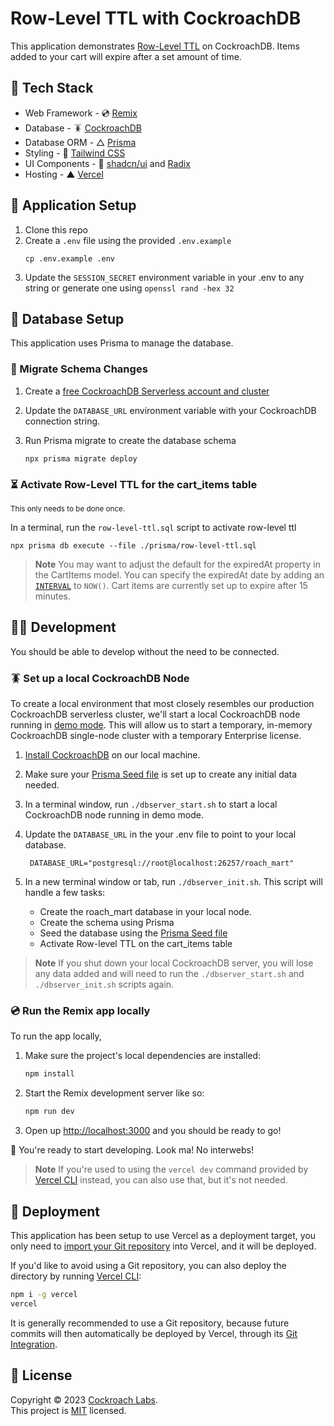 # Row-Level TTL with CockroachDB

This application demonstrates [Row-Level TTL](https://www.cockroachlabs.com/docs/stable/row-level-ttl.html) on CockroachDB. Items added to your cart will expire after a set amount of time.

## 🥞 Tech Stack

- Web Framework - 💿 [Remix](https://remix.run/)
- Database - 🪳 [CockroachDB](https://www.cockroachlabs.com/)
- Database ORM - △ [Prisma](https://www.prisma.io/)
- Styling - 🍃 [Tailwind CSS](https://tailwindcss.com/)
- UI Components - 🧱 [shadcn/ui](https://ui.shadcn.com/) and [Radix](https://www.radix-ui.com/)
- Hosting - ▲ [Vercel](https://vercel.com/)

## 🧰 Application Setup

1. Clone this repo
1. Create a `.env` file using the provided `.env.example`
   ```
   cp .env.example .env
   ```
1. Update the `SESSION_SECRET` environment variable in your .env to any string or generate one using `openssl rand -hex 32`

## 💾 Database Setup

This application uses Prisma to manage the database.

### 🧳 Migrate Schema Changes

1. Create a [free CockroachDB Serverless account and cluster](https://cockroachlabs.cloud/signup?referralId=sample_app)

1. Update the `DATABASE_URL` environment variable with your CockroachDB connection string.
1. Run Prisma migrate to create the database schema
   ```shell
   npx prisma migrate deploy
   ```

### ⏳ Activate Row-Level TTL for the cart_items table

<sup>This only needs to be done once.</sup>

In a terminal, run the `row-level-ttl.sql` script to activate row-level ttl

```shell
npx prisma db execute --file ./prisma/row-level-ttl.sql
```

> **Note**
> You may want to adjust the default for the expiredAt property in the CartItems model. You can specify the expiredAt date by adding an [`INTERVAL`](https://www.cockroachlabs.com/docs/stable/interval.html#duration-fields) to `NOW()`. Cart items are currently set up to expire after 15 minutes.

## 🧑‍💻 Development

You should be able to develop without the need to be connected.

### 🪳 Set up a local CockroachDB Node

To create a local environment that most closely resembles our production CockroachDB serverless cluster, we'll start a local CockroachDB node running in [demo mode](https://www.cockroachlabs.com/docs/stable/cockroach-demo.html). This will allow us to start a temporary, in-memory CockroachDB single-node cluster with a temporary Enterprise license.

1. [Install CockroachDB](https://www.cockroachlabs.com/docs/v23.1/install-cockroachdb) on our local machine.
1. Make sure your [Prisma Seed file](./prisma/seed.ts) is set up to create any initial data needed.
1. In a terminal window, run `./dbserver_start.sh` to start a local CockroachDB node running in demo mode.
1. Update the `DATABASE_URL` in the your .env file to point to your local database.

   ```shell
    DATABASE_URL="postgresql://root@localhost:26257/roach_mart"
   ```

1. In a new terminal window or tab, run `./dbserver_init.sh`. This script will handle a few tasks:
   - Create the roach_mart database in your local node.
   - Create the schema using Prisma
   - Seed the database using the [Prisma Seed file](./prisma/seed.ts)
   - Activate Row-level TTL on the cart_items table

> **Note**
> If you shut down your local CockroachDB server, you will lose any data added and will need to run the `./dbserver_start.sh` and `./dbserver_init.sh` scripts again.

### 💿 Run the Remix app locally

To run the app locally,

1. Make sure the project's local dependencies are installed:
   ```sh
   npm install
   ```
1. Start the Remix development server like so:
   ```sh
   npm run dev
   ```
1. Open up [http://localhost:3000](http://localhost:3000) and you should be ready to go!

🎉 You're ready to start developing. Look ma! No interwebs!

> **Note**
> If you're used to using the `vercel dev` command provided by [Vercel CLI](https://vercel.com/cli) instead, you can also use that, but it's not needed.

## 🚧 Deployment

This application has been setup to use Vercel as a deployment target, you only need to [import your Git repository](https://vercel.com/new) into Vercel, and it will be deployed.

If you'd like to avoid using a Git repository, you can also deploy the directory by running [Vercel CLI](https://vercel.com/cli):

```sh
npm i -g vercel
vercel
```

It is generally recommended to use a Git repository, because future commits will then automatically be deployed by Vercel, through its [Git Integration](https://vercel.com/docs/concepts/git).

## 📝 License

Copyright © 2023 [Cockroach Labs](https://cockroachlabs.com). <br />
This project is [MIT](./LICENSE) licensed.

